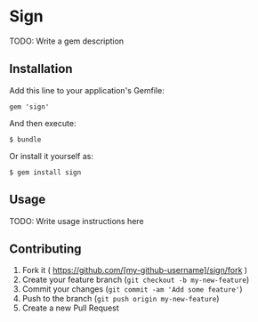 # Sign

TODO: Write a gem description

## Installation

Add this line to your application's Gemfile:

    gem 'sign'

And then execute:

    $ bundle

Or install it yourself as:

    $ gem install sign

## Usage

TODO: Write usage instructions here

## Contributing

1. Fork it ( https://github.com/[my-github-username]/sign/fork )
2. Create your feature branch (`git checkout -b my-new-feature`)
3. Commit your changes (`git commit -am 'Add some feature'`)
4. Push to the branch (`git push origin my-new-feature`)
5. Create a new Pull Request
